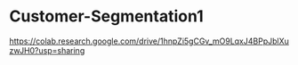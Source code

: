 # Customer-Segmentation1

https://colab.research.google.com/drive/1hnpZi5gCGv_mO9LqxJ4BPpJblXuzwJH0?usp=sharing
